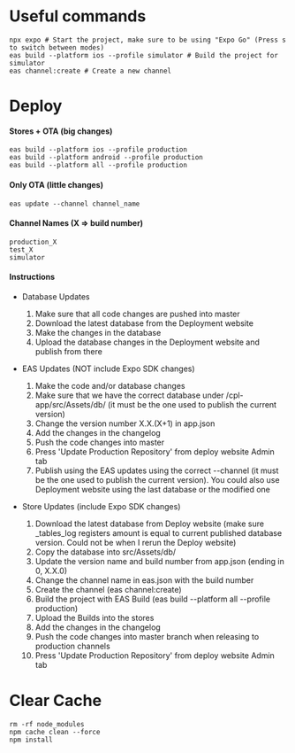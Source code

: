 # Useful commands

    npx expo # Start the project, make sure to be using "Expo Go" (Press s to switch between modes)
    eas build --platform ios --profile simulator # Build the project for simulator
    eas channel:create # Create a new channel

# Deploy

#### Stores + OTA (big changes)

    eas build --platform ios --profile production
    eas build --platform android --profile production
    eas build --platform all --profile production

#### Only OTA (little changes)

    eas update --channel channel_name

#### Channel Names (X => build number)

    production_X
    test_X
    simulator

#### Instructions

- Database Updates
    1. Make sure that all code changes are pushed into master
    2. Download the latest database from the Deployment website
    3. Make the changes in the database
    4. Upload the database changes in the Deployment website and publish from there

- EAS Updates (NOT include Expo SDK changes)
    1. Make the code and/or database changes
    2. Make sure that we have the correct database under /cpl-app/src/Assets/db/ (it must be the one used to publish the
       current version)
    3. Change the version number X.X.(X+1) in app.json
    4. Add the changes in the changelog
    5. Push the code changes into master
    6. Press 'Update Production Repository' from deploy website Admin tab
    7. Publish using the EAS updates using the correct --channel (it must be the one used to publish the current
       version). You could also use Deployment website using the last database or the modified one

- Store Updates (include Expo SDK changes)
    1. Download the latest database from Deploy website (make sure _tables_log registers amount is equal to current
       published database version. Could not be when I rerun the Deploy website)
    2. Copy the database into src/Assets/db/
    3. Update the version name and build number from app.json (ending in 0, X.X.0)
    4. Change the channel name in eas.json with the build number
    5. Create the channel (eas channel:create)
    6. Build the project with EAS Build (eas build --platform all --profile production)
    7. Upload the Builds into the stores
    8. Add the changes in the changelog
    9. Push the code changes into master branch when releasing to production channels
    10. Press 'Update Production Repository' from deploy website Admin tab

# Clear Cache

    rm -rf node_modules
    npm cache clean --force
    npm install

